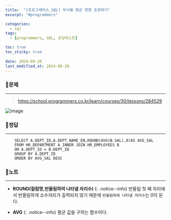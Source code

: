 ```yaml
---
title:  "[프로그래머스_SQL] 부서별 평균 연봉 조회하기"
excerpt: "#programmers"

categories:
  - sql
tags:
  - [programmers, SQL, 코딩테스트]

toc: true
toc_sticky: true
 
date: 2024-09-20
last_modified_at: 2024-09-20
---
```


### 📜문제
-----
> <https://school.programmers.co.kr/learn/courses/30/lessons/284529>  

![image](https://github.com/user-attachments/assets/a042a79f-86cc-4746-a4e8-f5decb391905)
  
    
### 📜정답
-----
```
    SELECT A.DEPT_ID,A.DEPT_NAME_EN,ROUND(AVG(B.SAL),0)AS AVG_SAL 
    FROM HR_DEPARTMENT A INNER JOIN HR_EMPLOYEES B
    ON A.DEPT_ID = B.DEPT_ID
    GROUP BY A.DEPT_ID
    ORDER BY AVG_SAL DESC
```

  
### 📜노트
-----
* **ROUND(컬럼명,반올림하여 나타낼 자리수)**
{: .notice--info}
반올림 첫 째 자리에서 반올림하게 소수자리가 출력되지 않기 때문에 `반올림하여 나타낼 자리수`는 0이 된다.
  
* **AVG**
{: .notice--info}
평균 값을 구하는 함수이다.


